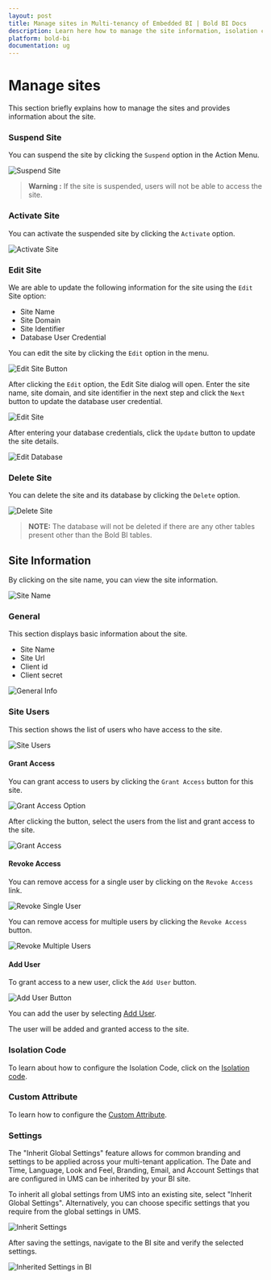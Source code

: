 ```yaml
---
layout: post
title: Manage sites in Multi-tenancy of Embedded BI | Bold BI Docs
description: Learn here how to manage the site information, isolation code, custom attribute, how to grant and revoke access to the site users and more in Embedded Bold BI. 
platform: bold-bi
documentation: ug
---
```


# Manage sites

This section briefly explains how to manage the sites and provides information about the site.

### Suspend Site

You can suspend the site by clicking the `Suspend` option in the Action Menu.

![Suspend Site](/static/assets/multi-tenancy/images/suspend-site.png#max-width=95%)

> **Warning :** If the site is suspended, users will not be able to access the site.

### Activate Site

You can activate the suspended site by clicking the `Activate` option.

![Activate Site](/static/assets/multi-tenancy/images/activate-site.png#max-width=95%)

### Edit Site

We are able to update the following information for the site using the `Edit` Site option:

* Site Name
* Site Domain
* Site Identifier
* Database User Credential

You can edit the site by clicking the `Edit` option in the menu.

![Edit Site Button](/static/assets/multi-tenancy/images/edit-site-button.png#max-width=95%)

After clicking the `Edit` option, the Edit Site dialog will open. Enter the site name, site domain, and site identifier in the next step and click the `Next` button to update the database user credential.

![Edit Site](/static/assets/multi-tenancy/images/edit-site.png#max-width=45%)

After entering your database credentials, click the `Update` button to update the site details.

![Edit Database](/static/assets/multi-tenancy/images/edit-database.png#max-width=65%)

### Delete Site

You can delete the site and its database by clicking the `Delete` option.

![Delete Site](/static/assets/multi-tenancy/images/delete-site.png#max-width=95%)

> **NOTE:** The database will not be deleted if there are any other tables present other than the Bold BI tables.

## Site Information

By clicking on the site name, you can view the site information.

![Site Name](/static/assets/multi-tenancy/images/site-name.png#max-width=95%)

### General

This section displays basic information about the site.

* Site Name
* Site Url
* Client id
* Client secret

![General Info](/static/assets/multi-tenancy/images/general-site-info.png#max-width=95%)

### Site Users 

This section shows the list of users who have access to the site.

![Site Users](/static/assets/multi-tenancy/images/site-users.png#max-width=95%)

#### Grant Access

You can grant access to users by clicking the `Grant Access` button for this site.

![Grant Access Option](/static/assets/multi-tenancy/images/grant-access-button.png#max-width=95%)

After clicking the button, select the users from the list and grant access to the site.

![Grant Access](/static/assets/multi-tenancy/images/grant-access.png#max-width=95%)

#### Revoke Access

You can remove access for a single user by clicking on the `Revoke Access` link.

![Revoke Single User](/static/assets/multi-tenancy/images/revoke-single-user.png#max-width=95%)

You can remove access for multiple users by clicking the `Revoke Access` button. 

![Revoke Multiple Users](/static/assets/multi-tenancy/images/revoke-multiple-users.png#max-width=95%)

#### Add User

To grant access to a new user, click the `Add User` button.

![Add User Button](/static/assets/multi-tenancy/images/add-user-button.png#max-width=95%)

You can add the user by selecting [Add User](/multi-tenancy/manage-users/#add-individual-users).

The user will be added and granted access to the site.

### Isolation Code

To learn about how to configure the Isolation Code, click on the [Isolation code](/working-with-data-sources/configuring-isolation-code/).

### Custom Attribute 

To learn how to configure the [Custom Attribute](/working-with-data-sources/configuring-custom-attribute/).

### Settings

The "Inherit Global Settings" feature allows for common branding and settings to be applied across your multi-tenant application. The Date and Time, Language, Look and Feel, Branding, Email, and Account Settings that are configured in UMS can be inherited by your BI site.

To inherit all global settings from UMS into an existing site, select "Inherit Global Settings". Alternatively, you can choose specific settings that you require from the global settings in UMS.

![Inherit Settings](/static/assets/multi-tenancy/images/inherit-settings.png)

After saving the settings, navigate to the BI site and verify the selected settings.

![Inherited Settings in BI](/static/assets/multi-tenancy/images/inherited-in-bi.png)